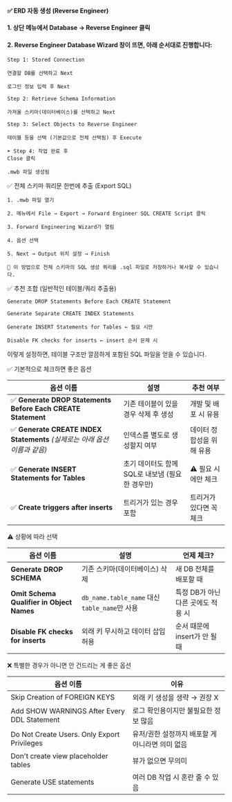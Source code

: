 #### ✅ ERD 자동 생성 (Reverse Engineer)

#### 1. 상단 메뉴에서 Database → Reverse Engineer 클릭

#### 2. Reverse Engineer Database Wizard 창이 뜨면, 아래 순서대로 진행합니다:

```less
Step 1: Stored Connection

연결할 DB를 선택하고 Next

로그인 정보 입력 후 Next
```
```less
Step 2: Retrieve Schema Information

가져올 스키마(데이터베이스)를 선택하고 Next
```
```less
Step 3: Select Objects to Reverse Engineer

테이블 등을 선택 (기본값으로 전체 선택됨) 후 Execute
```
```less
➤ Step 4: 작업 완료 후
Close 클릭

.mwb 파일 생성됨
```

✅ 전체 스키마 쿼리문 한번에 추출 (Export SQL)
```less
1. .mwb 파일 열기

2. 메뉴에서 File → Export → Forward Engineer SQL CREATE Script 클릭

3. Forward Engineering Wizard가 열림

4. 옵션 선택

5. Next → Output 위치 설정 → Finish

🎉 이 방법으로 전체 스키마의 SQL 생성 쿼리를 .sql 파일로 저장하거나 복사할 수 있습니다.
```

✅ 추천 조합 (일반적인 테이블/쿼리 추출용)
```less
Generate DROP Statements Before Each CREATE Statement

Generate Separate CREATE INDEX Statements
```
```less
Generate INSERT Statements for Tables ← 필요 시만

Disable FK checks for inserts ← insert 순서 문제 시
```
이렇게 설정하면, 테이블 구조만 깔끔하게 포함된 SQL 파일을 얻을 수 있습니다.

✅ 기본적으로 체크하면 좋은 옵션

| 옵션 이름                                                        | 설명                            | 추천 여부          |
| ------------------------------------------------------------ | ----------------------------- | -------------- |
| ✅ **Generate DROP Statements Before Each CREATE Statement**  | 기존 테이블이 있을 경우 삭제 후 생성         | 개발 및 배포 시 유용   |
| ✅ **Generate CREATE INDEX Statements** *(실제로는 아래 옵션 이름과 같음)* | 인덱스를 별도로 생성할지 여부              | 데이터 정합성을 위해 유용 |
| ✅ **Generate INSERT Statements for Tables**                  | 초기 데이터도 함께 SQL로 내보냄 (필요한 경우만) | ⚠️ 필요 시에만 체크   |
| ✅ **Create triggers after inserts**                          | 트리거가 있는 경우 포함                 | 트리거가 있다면 꼭 체크  |

⚠️ 상황에 따라 선택

| 옵션 이름                                     | 설명                                       | 언제 체크?                |
| ----------------------------------------- | ---------------------------------------- | --------------------- |
| **Generate DROP SCHEMA**                  | 기존 스키마(데이터베이스) 삭제                        | 새 DB 전체를 배포할 때        |
| **Omit Schema Qualifier in Object Names** | `db_name.table_name` 대신 `table_name`만 사용 | 특정 DB가 아닌 다른 곳에도 적용 시 |
| **Disable FK checks for inserts**         | 외래 키 무시하고 데이터 삽입 허용                      | 순서 때문에 insert가 안 될 때  |

❌ 특별한 경우가 아니면 안 건드리는 게 좋은 옵션

| 옵션 이름                                       | 이유                          |
| ------------------------------------------- | --------------------------- |
| Skip Creation of FOREIGN KEYS               | 외래 키 생성을 생략 → 권장 X          |
| Add SHOW WARNINGS After Every DDL Statement | 로그 확인용이지만 불필요한 정보 많음        |
| Do Not Create Users. Only Export Privileges | 유저/권한 설정까지 배포할 게 아니라면 의미 없음 |
| Don't create view placeholder tables        | 뷰가 없으면 무의미                  |
| Generate USE statements                     | 여러 DB 작업 시 혼란 줄 수 있음        |



